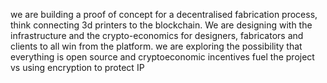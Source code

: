  we are building a proof of concept for a decentralised fabrication process, think connecting 3d printers to the blockchain. We are designing with the infrastructure and the crypto-economics for designers, fabricators and clients to all win from the platform. we are exploring the possibility that everything is open source and cryptoeconomic incentives fuel the project vs using encryption to protect IP
